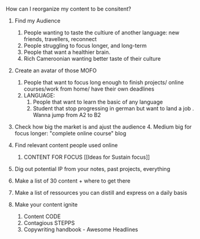 How can I reorganize my content to be consitent? 

1. Find my Audience
	1. People wanting to taste the cultiure of another language: new friends, travellers, reconnect
	2. People struggling to focus longer, and long-term
	3.  People that want a healthier brain. 
	4. Rich Cameroonian wanting better taste of their culture
2. Create an avatar of those MOFO
	1. People that want to focus long enough to finish projects/ online courses/work from home/ have their own deadlines
	2. LANGUAGE:
		1. People that want to learn the basic of any language
		2. Student that stop progressing in german but want to land a job . Wanna jump from A2 to B2
3. Check how big the market is and ajust the audience
	4. Medium big for focus longer: "complete online course" blog
4. Find relevant content people used online
	1. CONTENT FOR FOCUS
		[[Ideas for Sustain focus]]

5. Dig out potential IP from your notes, past projects, everything
6. Make a list of 30 content + where to get there
7. Make a list of ressources you can distill and express on a daily basis
8. Make your content ignite
	1.  Content CODE
	2. Contagious STEPPS
	3. Copywriting handbook - Awesome Headlines